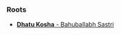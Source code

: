 ### Roots
* [**Dhatu Kosha** - Bahuballabh Sastri](https://archive.org/details/DhatuKosha-SktEng-BahuballabhSastri)
